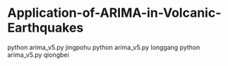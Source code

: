 # Application-of-ARIMA-in-Volcanic-Earthquakes

python arima_v5.py jingpohu
python arima_v5.py longgang
python arima_v5.py qiongbei
